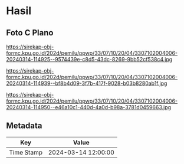 # Hasil

## Foto C Plano

https://sirekap-obj-formc.kpu.go.id/202d/pemilu/ppwp/33/07/10/20/04/3307102004006-20240314-114925--9574439e-c8d5-43dc-8269-9bb52cf538c4.jpg

https://sirekap-obj-formc.kpu.go.id/202d/pemilu/ppwp/33/07/10/20/04/3307102004006-20240314-114939--bf8b4d09-3f7b-417f-9028-b03b8280ab1f.jpg

https://sirekap-obj-formc.kpu.go.id/202d/pemilu/ppwp/33/07/10/20/04/3307102004006-20240314-114950--e46a10c1-440d-4a0d-b98a-3781d0459663.jpg


## Metadata

| Key        | Value               |
| ---------- | ------------------- |
| Time Stamp | 2024-03-14 12:00:00 |




